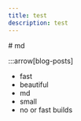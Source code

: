 ```yaml
---
title: test
description: test
---
```

<div id="myheader"></div>

<article class="article_content">
# md

:::arrow[blog-posts]

- fast
- beautiful
- md
- small
- no or fast builds

</article>